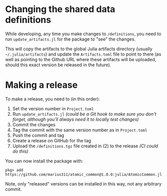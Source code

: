 # Changing the shared data definitions

While developing, any time you make changes to `/definitions`, you need to run `update_artifacts.jl` for the package to "see" the changes.

This will copy the artifacts to the global Julia artifacts directory (usually `~/.julia/artifacts`) and update the `Artifacts.toml` file to point to there (as well as pointing to the Github URL where these artifacts will be uploaded, should this exact version be released in the future).

# Making a release

To make a release, you need to (in this order):

1. Set the version number in `Project.toml`
2. Run `update_artifacts.jl` *(could be a Git hook to make sure you don't forget, although you'll always need it to locally test changes)*
3. Commit the changes
4. Tag the commit with the same version number as in `Project.toml`
5. Push the commit and tag
6. Create a release on GitHub for the tag
7. Upload the `/definitions.tgz` file created in (2) to the release *(CI could do this)*

You can now install the package with:
```
pkg> add https://github.com/marius311/atomic_common@1.0.0:julia/AtomicCommon.jl
```

Note, only "released" versions can be installed in this way, not any arbitrary commit. 
